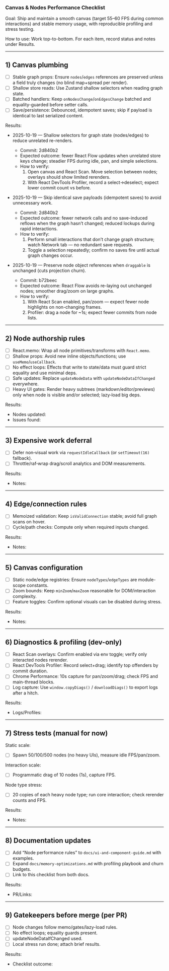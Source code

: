 ### Canvas & Nodes Performance Checklist

Goal: Ship and maintain a smooth canvas (target 55–60 FPS during common interactions) and stable memory usage, with reproducible profiling and stress testing.

How to use: Work top-to-bottom. For each item, record status and notes under Results.

---

## 1) Canvas plumbing

- [ ] Stable graph props: Ensure `nodes`/`edges` references are preserved unless a field truly changes (no blind map+spread per render).
- [ ] Shallow store reads: Use Zustand shallow selectors when reading graph state.
- [ ] Batched handlers: Keep `onNodesChange`/`onEdgesChange` batched and equality-guarded before setter calls.
- [ ] Save/persistence: Debounced, idempotent saves; skip if payload is identical to last serialized content.

Results:
- 2025-10-19 — Shallow selectors for graph state (nodes/edges) to reduce unrelated re-renders.
  - Commit: 2d840b2
  - Expected outcome: fewer React Flow updates when unrelated store keys change; steadier FPS during idle, pan, and simple selections.
  - How to verify:
    1) Open canvas and React Scan. Move selection between nodes; overlays should show limited rerenders.
    2) With React DevTools Profiler, record a select→deselect; expect lower commit count vs before.

- 2025-10-19 — Skip identical save payloads (idempotent saves) to avoid unnecessary work.
  - Commit: 2d840b2
  - Expected outcome: fewer network calls and no save-induced reflows when the graph hasn’t changed; reduced lockups during rapid interactions.
  - How to verify:
    1) Perform small interactions that don’t change graph structure; watch Network tab — no redundant save requests.
    2) Toggle a selection repeatedly; confirm no saves fire until actual graph changes occur.

- 2025-10-19 — Preserve node object references when `draggable` is unchanged (cuts projection churn).
  - Commit: b72beec
  - Expected outcome: React Flow avoids re-laying out unchanged nodes; smoother drag/zoom on large graphs.
  - How to verify:
    1) With React Scan enabled, pan/zoom — expect fewer node highlights on non-changing frames.
    2) Profiler: drag a node for ~1s; expect fewer commits from node lists.

---

## 2) Node authorship rules

- [ ] React.memo: Wrap all node primitives/transforms with `React.memo`.
- [ ] Shallow props: Avoid new inline objects/functions; use `useMemo`/`useCallback`.
- [ ] No effect loops: Effects that write to state/data must guard strict equality and use minimal deps.
- [ ] Safe updates: Replace `updateNodeData` with `updateNodeDataIfChanged` everywhere.
- [ ] Heavy UI gates: Render heavy subtrees (markdown/editor/previews) only when node is visible and/or selected; lazy‑load big deps.

Results:
- Nodes updated:
- Issues found:

---

## 3) Expensive work deferral

- [ ] Defer non‑visual work via `requestIdleCallback` (or `setTimeout(16)` fallback).
- [ ] Throttle/raf‑wrap drag/scroll analytics and DOM measurements.

Results:
- Notes:

---

## 4) Edge/connection rules

- [ ] Memoized validation: Keep `isValidConnection` stable; avoid full graph scans on hover.
- [ ] Cycle/path checks: Compute only when required inputs changed.

Results:
- Notes:

---

## 5) Canvas configuration

- [ ] Static node/edge registries: Ensure `nodeTypes`/`edgeTypes` are module-scope constants.
- [ ] Zoom bounds: Keep `minZoom`/`maxZoom` reasonable for DOM/interaction complexity.
- [ ] Feature toggles: Confirm optional visuals can be disabled during stress.

Results:
- Notes:

---

## 6) Diagnostics & profiling (dev-only)

- [ ] React Scan overlays: Confirm enabled via env toggle; verify only interacted nodes rerender.
- [ ] React DevTools Profiler: Record select+drag; identify top offenders by commit duration.
- [ ] Chrome Performance: 10s capture for pan/zoom/drag; check FPS and main-thread blocks.
- [ ] Log capture: Use `window.copyDiags()` / `downloadDiags()` to export logs after a hitch.

Results:
- Logs/Profiles:

---

## 7) Stress tests (manual for now)

Static scale:
- [ ] Spawn 50/100/500 nodes (no heavy UIs), measure idle FPS/pan/zoom.

Interaction scale:
- [ ] Programmatic drag of 10 nodes (1s), capture FPS.

Node type stress:
- [ ] 20 copies of each heavy node type; run core interaction; check rerender counts and FPS.

Results:
- Notes:

---

## 8) Documentation updates

- [ ] Add “Node performance rules” to `docs/ui-and-component-guide.md` with examples.
- [ ] Expand `docs/memory-optimizations.md` with profiling playbook and churn budgets.
- [ ] Link to this checklist from both docs.

Results:
- PR/Links:

---

## 9) Gatekeepers before merge (per PR)

- [ ] Node changes follow memo/gates/lazy-load rules.
- [ ] No effect loops; equality guards present.
- [ ] updateNodeDataIfChanged used.
- [ ] Local stress run done; attach brief results.

Results:
- Checklist outcome:



